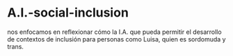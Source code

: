 # A.I.-social-inclusion
nos enfocamos en reflexionar cómo  la I.A. que pueda permitir el desarrollo de contextos de inclusión para personas como Luisa, quien es sordomuda y trans.
